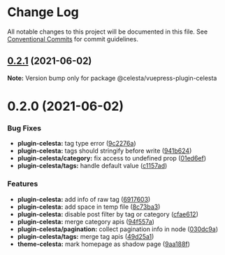 # Change Log

All notable changes to this project will be documented in this file.
See [Conventional Commits](https://conventionalcommits.org) for commit guidelines.

## [0.2.1](https://github.com/nsznsznjsz/blog/compare/v0.2.0...v0.2.1) (2021-06-02)

**Note:** Version bump only for package @celesta/vuepress-plugin-celesta





# 0.2.0 (2021-06-02)


### Bug Fixes

* **plugin-celesta:** tag type error ([9c2276a](https://github.com/nsznsznjsz/blog/commit/9c2276ac3ff0d58189d9db479c6cbb343651d427))
* **plugin-celesta:** tags should stringify before write ([941b624](https://github.com/nsznsznjsz/blog/commit/941b6247a5b3d784e9cf7f23942eb7c7e43e3940))
* **plugin-celesta/category:** fix access to undefined prop ([01ed6ef](https://github.com/nsznsznjsz/blog/commit/01ed6ef6e6d5243673e5774f3a8592a33e9f4663))
* **plugin-celesta/tags:** handle default value ([c1157ad](https://github.com/nsznsznjsz/blog/commit/c1157adeeec409ca311e0d5d5d2300c4ecf79899))


### Features

* **plugin-celesta:** add info of raw tag ([6917603](https://github.com/nsznsznjsz/blog/commit/6917603893baceb30bdf5253ced5da972921ae97))
* **plugin-celesta:** add space in temp file ([8c73ba3](https://github.com/nsznsznjsz/blog/commit/8c73ba35a6b304c82dd3106728de9c41c8046728))
* **plugin-celesta:** disable post filter by tag or category ([cfae612](https://github.com/nsznsznjsz/blog/commit/cfae6126de036a0d228572d7f7e27163f006813b))
* **plugin-celesta:** merge category apis ([94f557a](https://github.com/nsznsznjsz/blog/commit/94f557a9e9d555dff6f02167df49136950d6be52))
* **plugin-celesta/pagination:** collect pagination info in node ([030dc9a](https://github.com/nsznsznjsz/blog/commit/030dc9a65d9d6f16d8835c288cc5261756ddb1d3))
* **plugin-celesta/tags:** merge tag apis ([49d25a1](https://github.com/nsznsznjsz/blog/commit/49d25a18691b61482045f8beb6fef8ef50ad803c))
* **theme-celesta:** mark homepage as shadow page ([9aa188f](https://github.com/nsznsznjsz/blog/commit/9aa188f4f53bee03afdb40fa2b171ff7fa5b3eb8))
